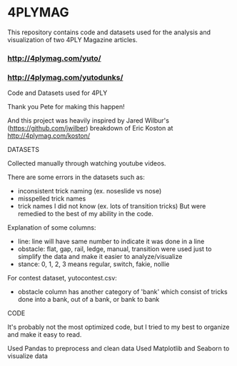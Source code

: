 # 4PLYMAG 
This repository contains code and datasets used for the analysis and visualization of two 4PLY Magazine articles. 

### http://4plymag.com/yuto/

### http://4plymag.com/yutodunks/



Code and Datasets used for 4PLY

Thank you Pete for making this happen!

And this project was heavily inspired by Jared Wilbur's (https://github.com/jwilber) breakdown of Eric Koston at http://4plymag.com/koston/

DATASETS

Collected manually through watching youtube videos.

There are some errors in the datasets such as:
- inconsistent trick naming (ex. noseslide vs nose)
- misspelled trick names
- trick names I did not know (ex. lots of transition tricks)
But were remedied to the best of my ability in the code.

Explanation of some columns: 
- line: line will have same number to indicate it was done in a line
- obstacle: flat, gap, rail, ledge, manual, transition were used just to simplify the data and make it easier to analyze/visualize
- stance: 0, 1, 2, 3 means regular, switch, fakie, nollie

For contest dataset, yutocontest.csv:
- obstacle column has another category of 'bank' which consist of tricks done into a bank, out of a bank, or bank to bank



CODE 

It's probably not the most optimized code, but I tried to my best to organize and make it easy to read. 

Used Pandas to preprocess and clean data
Used Matplotlib and Seaborn to visualize data 
